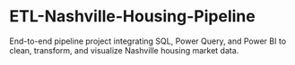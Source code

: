 # ETL-Nashville-Housing-Pipeline
End-to-end pipeline project integrating SQL, Power Query, and Power BI to clean, transform, and visualize Nashville housing market data.
